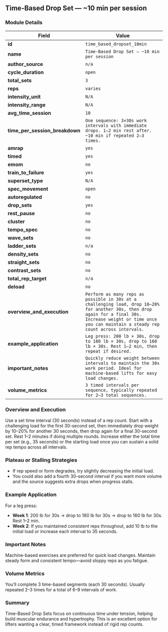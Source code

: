 ## Time-Based Drop Set — ~10 min per session

### Module Details

| Field                          | Value                                                                                                                                                                                                             |
| ------------------------------ | ----------------------------------------------------------------------------------------------------------------------------------------------------------------------------------------------------------------- |
| **id**                         | `time_based_dropset_10min`                                                                                                                                                                                        |
| **name**                       | `Time-Based Drop Set — ~10 min per session`                                                                                                                                                                       |
| **author_source**              | `n/a`                                                                                                                                                                                                             |
| **cycle_duration**             | `open`                                                                                                                                                                                                            |
| **total_sets**                 | `3`                                                                                                                                                                                                               |
| **reps**                       | `varies`                                                                                                                                                                                                          |
| **intensity_unit**             | `N/A`                                                                                                                                                                                                             |
| **intensity_range**            | `N/A`                                                                                                                                                                                                             |
| **avg_time_session**           | `10`                                                                                                                                                                                                              |
| **time_per_session_breakdown** | `One sequence: 3×30s work intervals with immediate drops. 1–2 min rest after. ~10 min if repeated 2–3 times.`                                                                                                     |
| **amrap**                      | `yes`                                                                                                                                                                                                             |
| **timed**                      | `yes`                                                                                                                                                                                                             |
| **emom**                       | `no`                                                                                                                                                                                                              |
| **train_to_failure**           | `yes`                                                                                                                                                                                                             |
| **superset_type**              | `N/A`                                                                                                                                                                                                             |
| **spec_movement**              | `open`                                                                                                                                                                                                            |
| **autoregulated**              | `no`                                                                                                                                                                                                              |
| **drop_sets**                  | `yes`                                                                                                                                                                                                             |
| **rest_pause**                 | `no`                                                                                                                                                                                                              |
| **cluster**                    | `no`                                                                                                                                                                                                              |
| **tempo_spec**                 | `no`                                                                                                                                                                                                              |
| **wave_sets**                  | `no`                                                                                                                                                                                                              |
| **ladder_sets**                | `n/a`                                                                                                                                                                                                             |
| **density_sets**               | `no`                                                                                                                                                                                                              |
| **straight_sets**              | `no`                                                                                                                                                                                                              |
| **contrast_sets**              | `no`                                                                                                                                                                                                              |
| **total_rep_target**           | `n/a`                                                                                                                                                                                                             |
| **deload**                     | `no`                                                                                                                                                                                                              |
| **overview_and_execution**     | `Perform as many reps as possible in 30s at a challenging load, drop 10–20% for another 30s, then drop again for a final 30s. Increase weight or time once you can maintain a steady rep count across intervals.` |
| **example_application**        | `Leg press: 200 lb × 30s, drop to 180 lb × 30s, drop to 160 lb × 30s. Rest 1–2 min, then repeat if desired.`                                                                                                      |
| **important_notes**            | `Quickly reduce weight between intervals to maintain the 30s work period. Ideal for machine-based lifts for easy load changes.`                                                                                   |
| **volume_metrics**             | `3 timed intervals per sequence, typically repeated for 2–3 total sequences.`                                                                                                                                     |

### Overview and Execution

Use a set time interval (30 seconds) instead of a rep count. Start with a challenging load for the first 30-second set, then immediately drop weight by 10–20% for another 30 seconds, then drop again for a final 30-second set. Rest 1–2 minutes if doing multiple rounds. Increase either the total time per set (e.g., 35 seconds) or the starting load once you can sustain a solid rep tempo across all intervals.

### Plateau or Stalling Strategies

- If rep speed or form degrades, try slightly decreasing the initial load.
- You could also add a fourth 30-second interval if you want more volume and the source suggests extra drops when progress stalls.

### Example Application

For a leg press:

- **Week 1**: 200 lb for 30s → drop to 180 lb for 30s → drop to 160 lb for 30s. Rest 1–2 min.
- **Week 2**: If you maintained consistent reps throughout, add 10 lb to the initial load or increase each interval to 35 seconds.

### Important Notes

Machine-based exercises are preferred for quick load changes. Maintain steady form and consistent tempo—avoid sloppy reps as you fatigue.

### Volume Metrics

You’ll complete 3 time-based segments (each 30 seconds). Usually repeated 2–3 times for a total of 6–9 intervals of work.

### Summary

Time-Based Drop Sets focus on continuous time under tension, helping build muscular endurance and hypertrophy. This is an excellent option for lifters wanting a clear, timed framework instead of rigid rep counts.